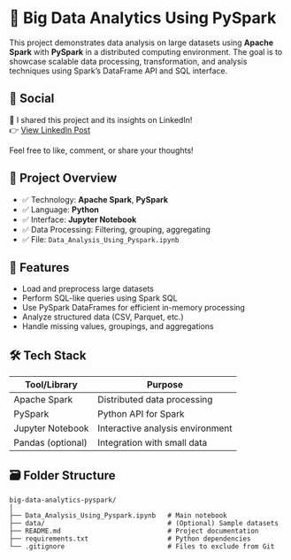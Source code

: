 # 🚀 Big Data Analytics Using PySpark

This project demonstrates data analysis on large datasets using **Apache Spark** with **PySpark** in a distributed computing environment. The goal is to showcase scalable data processing, transformation, and analysis techniques using Spark’s DataFrame API and SQL interface.

## 🔗 Social

📢 I shared this project and its insights on LinkedIn!  
👉 [View LinkedIn Post](https://www.linkedin.com/posts/mubashir-ul-hassan_bigdata-pyspark-apachespark-activity-7333383850661679107-9iwv?utm_source=share&utm_medium=member_desktop&rcm=ACoAADdI9vMB1c3F3KHIkcvCH_eAEolcHbIjrzE)

Feel free to like, comment, or share your thoughts!

## 📂 Project Overview

- ✅ Technology: **Apache Spark**, **PySpark**
- ✅ Language: **Python**
- ✅ Interface: **Jupyter Notebook**
- ✅ Data Processing: Filtering, grouping, aggregating
- ✅ File: `Data_Analysis_Using_Pyspark.ipynb`

## 📌 Features

- Load and preprocess large datasets
- Perform SQL-like queries using Spark SQL
- Use PySpark DataFrames for efficient in-memory processing
- Analyze structured data (CSV, Parquet, etc.)
- Handle missing values, groupings, and aggregations

## 🛠️ Tech Stack

| Tool/Library      | Purpose                         |
|-------------------|----------------------------------|
| Apache Spark      | Distributed data processing     |
| PySpark           | Python API for Spark            |
| Jupyter Notebook  | Interactive analysis environment|
| Pandas (optional) | Integration with small data     |

## 🗃️ Folder Structure

```plaintext
big-data-analytics-pyspark/
│
├── Data_Analysis_Using_Pyspark.ipynb   # Main notebook
├── data/                               # (Optional) Sample datasets
├── README.md                           # Project documentation
├── requirements.txt                    # Python dependencies
└── .gitignore                          # Files to exclude from Git
